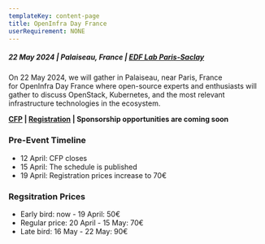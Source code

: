 ```yaml
---
templateKey: content-page
title: OpenInfra Day France
userRequirement: NONE
---
```

##### 22 May 2024 | Palaiseau, France | [EDF Lab Paris-Saclay](https://maps.app.goo.gl/sxxPmcTnYe4Dh3f18)

On 22 May 2024, we will gather in Palaiseau, near Paris, France for OpenInfra Day France where open-source experts and enthusiasts will gather to discuss OpenStack, Kubernetes, and the most relevant infrastructure technologies in the ecosystem.

**[CFP](https://openinfrafoundation.formstack.com/forms/2024_openinfra_days_france_cfp) | [Registration](https://oideurope2024.openinfra.dev/#registration=1) | Sponsorship opportunities are coming soon**

### Pre-Event Timeline

* 12 April: CFP closes
* 15 April: The schedule is published
* 19 April: Registration prices increase to  70€

### Regsitration Prices

* Early bird: now - 19 April: 50€
* Regular price: 20 April - 15 May: 70€
* Late bird: 16 May - 22 May: 90€
